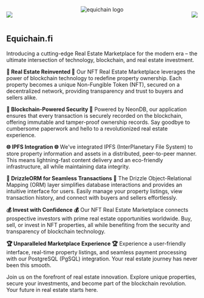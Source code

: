 <main style="display: flex; justify-content: space-between;">
    <p align="end">
        <a href="https://github.com/equichainfi/equichain-webapp">
            <img src="https://skillicons.dev/icons?i=docker,figma,gcp,ipfs,nextjs,nodejs&perline=1" />
        </a>
    </p>
    <div style="display: flex; justify-content: center; padding-bottom: 20px;">
    <img src="https://github-production-user-asset-6210df.s3.amazonaws.com/113932706/277181882-f6549431-0705-4f3e-b961-4810c2573598.svg?X-Amz-Algorithm=AWS4-HMAC-SHA256&X-Amz-Credential=AKIAIWNJYAX4CSVEH53A%2F20231022%2Fus-east-1%2Fs3%2Faws4_request&X-Amz-Date=20231022T173155Z&X-Amz-Expires=300&X-Amz-Signature=5eef9efcfed1cd25e07a37bb64a32ffdf4f07c131b580054906f3b3df21b288c&X-Amz-SignedHeaders=host&actor_id=113932706&key_id=0&repo_id=698927857" alt="equichain logo" />
</div>
<p align="start">
    <a href="https://github.com/equichainfi/equichain-webapp">
        <img src="https://skillicons.dev/icons?i=postgres,redis,solidity,tailwind,ts,vercel&perline=1" />
    </a>
</p>
</main>


<section>
    <h1>Equichain.fi</h1>
    <p>Introducing a cutting-edge Real Estate Marketplace for the modern era – the ultimate intersection of technology, blockchain, and real estate investment.

**🏡 Real Estate Reinvented 🏡**
Our NFT Real Estate Marketplace leverages the power of blockchain technology to redefine property ownership. Each property becomes a unique Non-Fungible Token (NFT), secured on a decentralized network, providing transparency and trust to buyers and sellers alike.

**🔗 Blockchain-Powered Security 🔗**
Powered by NeonDB, our application ensures that every transaction is securely recorded on the blockchain, offering immutable and tamper-proof ownership records. Say goodbye to cumbersome paperwork and hello to a revolutionized real estate experience.

**🌐 IPFS Integration 🌐**
We've integrated IPFS (InterPlanetary File System) to store property information and assets in a distributed, peer-to-peer manner. This means lightning-fast content delivery and an eco-friendly infrastructure, all while maintaining data integrity.

**🏢 DrizzleORM for Seamless Transactions 🏢**
The Drizzle Object-Relational Mapping (ORM) layer simplifies database interactions and provides an intuitive interface for users. Easily manage your property listings, view transaction history, and connect with buyers and sellers effortlessly.

**💰 Invest with Confidence 💰**
Our NFT Real Estate Marketplace connects prospective investors with prime real estate opportunities worldwide. Buy, sell, or invest in NFT properties, all while benefiting from the security and transparency of blockchain technology.

**🏆 Unparalleled Marketplace Experience 🏆**
Experience a user-friendly interface, real-time property listings, and seamless payment processing with our PostgreSQL (PgSQL) integration. Your real estate journey has never been this smooth.

Join us on the forefront of real estate innovation. Explore unique properties, secure your investments, and become part of the blockchain revolution. Your future in real estate starts here.</p>
</section>
